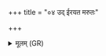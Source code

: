 +++
title = "०४ उद् ईरयत मरुतः"

+++
<details><summary>मूलम् (GR)</summary>

उद् ईरयत मरुतः समुद्रतस्  
त्वेषा अर्का नभ उत् पातयन्तु ।  
प्र वर्षयन्ति तविषाः सुदानवो  
ऽपां रसैर् ओषधयः सचन्ताम् ॥
</details>